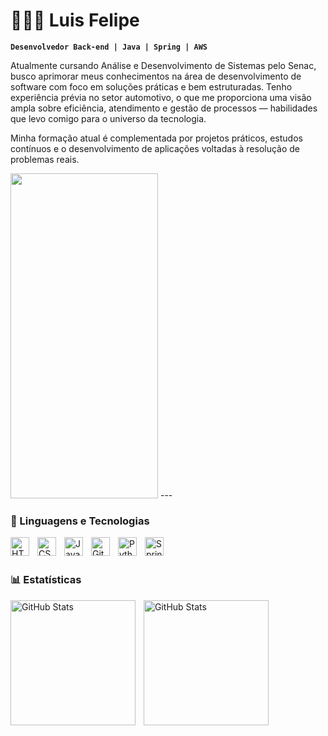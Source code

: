 # 👩🏻‍💻 Luis Felipe

**`Desenvolvedor Back-end | Java | Spring | AWS`**

Atualmente cursando Análise e Desenvolvimento de Sistemas pelo Senac, busco aprimorar meus conhecimentos na área de desenvolvimento de software com foco em soluções práticas e bem estruturadas. Tenho experiência prévia no setor automotivo, o que me proporciona uma visão ampla sobre eficiência, atendimento e gestão de processos — habilidades que levo comigo para o universo da tecnologia.

Minha formação atual é complementada por projetos práticos, estudos contínuos e o desenvolvimento de aplicações voltadas à resolução de problemas reais.
   
</p>
<img src="![image](https://github.com/user-attachments/assets/f92fe738-53d8-4db9-adb3-43863342e63b)
" height="520" width="236" frameborder="0" scrolling="no" ></img>
---

### 🤖 Linguagens e Tecnologias

<img 
    align="left" 
    alt="HTML"
    title="HTML" 
    width="30px" 
    style="padding-right: 10px;" 
    src="https://cdn.jsdelivr.net/gh/devicons/devicon@latest/icons/html5/html5-original.svg" 
/>
<img 
    align="left" 
    alt="CSS" 
    title="CSS"
    width="30px" 
    style="padding-right: 10px;" 
    src="https://cdn.jsdelivr.net/gh/devicons/devicon@latest/icons/css3/css3-original.svg" 
/>
<img 
    align="left" 
    alt="Java" 
    title="Java"
    width="30px" 
    style="padding-right: 10px;" 
    src="https://cdn.jsdelivr.net/gh/devicons/devicon@latest/icons/java/java-original.svg" 
/>

<img 
    align="left" 
    alt="Git" 
    title="Git"
    width="30px" 
    style="padding-right: 10px;" 
    src="https://cdn.jsdelivr.net/gh/devicons/devicon@latest/icons/git/git-original.svg" 
/>
<img 
    align="left" 
    alt="Python" 
    title="Python"
    width="30px" 
    style="padding-right: 10px;" 
    src="https://cdn.jsdelivr.net/gh/devicons/devicon@latest/icons/python/python-original.svg" 
/>

<img 
    align="left" 
    alt="Spring-boot" 
    title="Spring boot"
    width="30px" 
    style="padding-right: 10px;" 
    src="https://img.icons8.com/color/600/spring-logo.png" 
/>
<br/>
<br/>

### 📊 Estatísticas

<p>
  <img 
    align="left" 
    alt="GitHub Stats" 
    height="200" 
    style="padding-right: 10px;" 
    src="https://github-readme-stats.vercel.app/api?username=luisfelipets17&show_icons=true&theme=tokyonight&include_all_commits=true&locale=pt-br" 
  />

<img 
      align="left" 
      alt="GitHub Stats" 
      height="200" 
      src="https://github-readme-stats.vercel.app/api/top-langs/?username=luisfelipets17&theme=tokyonight&layout=compact&custom_title=Tecnologias&langs_count=9" 
  />
<p>



